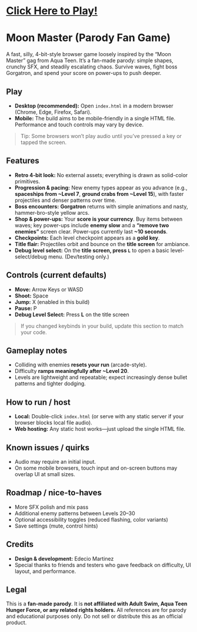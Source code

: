 # [Click Here to Play!](https://htmlpreview.github.io/?https://github.com/0hmyTVC15/moon-master-hd/blob/9e3992a0c801e63c1e5c7d569a2cb8f41e292bca/builds/ver%201.0.x/moon-master-1.4.1.html)
# Moon Master (Parody Fan Game)

A fast, silly, 4-bit-style browser game loosely inspired by the “Moon Master” gag from Aqua Teen. It’s a fan-made parody: simple shapes, crunchy SFX, and steadily escalating chaos. Survive waves, fight boss Gorgatron, and spend your score on power-ups to push deeper.

## Play
- **Desktop (recommended):** Open `index.html` in a modern browser (Chrome, Edge, Firefox, Safari).
- **Mobile:** The build aims to be mobile-friendly in a single HTML file. Performance and touch controls may vary by device.

> Tip: Some browsers won’t play audio until you’ve pressed a key or tapped the screen.

## Features
- **Retro 4-bit look:** No external assets; everything is drawn as solid-color primitives.
- **Progression & pacing:** New enemy types appear as you advance (e.g., **spaceships from ~Level 7**, **ground crabs from ~Level 15**), with faster projectiles and denser patterns over time.
- **Boss encounters:** **Gorgatron** returns with simple animations and nasty, hammer-bro-style yellow arcs.
- **Shop & power-ups:** Your **score is your currency**. Buy items between waves; key power-ups include **enemy slow** and a **“remove two enemies”** screen clear. Power-ups currently last **~10 seconds**.
- **Checkpoints:** Each level checkpoint appears as a **gold key**.
- **Title flair:** Projectiles orbit and bounce on the **title screen** for ambiance.
- **Debug level select:** On the **title screen, press `L`** to open a basic level-select/debug menu. (Dev/testing only.)

## Controls (current defaults)
- **Move:** Arrow Keys or WASD  
- **Shoot:** Space  
- **Jump:** X (enabled in this build)  
- **Pause:** P  
- **Debug Level Select:** Press **L** on the title screen

> If you changed keybinds in your build, update this section to match your code.

## Gameplay notes
- Colliding with enemies **resets your run** (arcade-style).  
- Difficulty **ramps meaningfully after ~Level 20**.  
- Levels are lightweight and repeatable; expect increasingly dense bullet patterns and tighter dodging.

## How to run / host
- **Local:** Double-click `index.html` (or serve with any static server if your browser blocks local file audio).  
- **Web hosting:** Any static host works—just upload the single HTML file.

## Known issues / quirks
- Audio may require an initial input.  
- On some mobile browsers, touch input and on-screen buttons may overlap UI at small sizes.

## Roadmap / nice-to-haves
- More SFX polish and mix pass  
- Additional enemy patterns between Levels 20–30  
- Optional accessibility toggles (reduced flashing, color variants)  
- Save settings (mute, control hints)

## Credits
- **Design & development:** Edecio Martinez  
- Special thanks to friends and testers who gave feedback on difficulty, UI layout, and performance.

## Legal
This is a **fan-made parody**. It is **not affiliated with Adult Swim, Aqua Teen Hunger Force, or any related rights holders.** All references are for parody and educational purposes only. Do not sell or distribute this as an official product.
